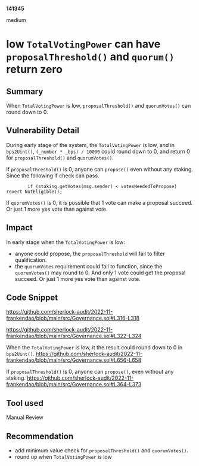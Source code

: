 __141345__

medium

# low `TotalVotingPower` can have `proposalThreshold()` and `quorum()` return zero

## Summary

When `TotalVotingPower` is low, `proposalThreshold()` and `quorumVotes()` can round down to 0.


## Vulnerability Detail

During early stage of the system, the `TotalVotingPower` is low, and in `bps2Uint()`, `(_number * _bps) / 10000` could round down to 0, and return 0 for `proposalThreshold()` and `quorumVotes()`.

If `proposalThreshold()` is 0, anyone can `propose()` even without any staking. Since the following if check can pass.

```solidity
        if (staking.getVotes(msg.sender) < votesNeededToPropose) revert NotEligible();
```


If `quorumVotes()` is 0, it is possible that 1 vote can make a proposal succeed. Or just 1 more yes vote than against vote.


## Impact

In early stage when the `TotalVotingPower` is low:
- anyone could propose, the `proposalThreshold` will fail to filter qualification.
- the `quorumVotes` requirement could fail to function, since the `quorumVotes()` may round to 0. And only 1 vote could get the proposal succeed. Or just 1 more yes vote than against vote.


## Code Snippet


https://github.com/sherlock-audit/2022-11-frankendao/blob/main/src/Governance.sol#L316-L318

https://github.com/sherlock-audit/2022-11-frankendao/blob/main/src/Governance.sol#L322-L324

When the `TotalVotingPower` is low, it the result could round down to 0 in `bps2Uint()`.
https://github.com/sherlock-audit/2022-11-frankendao/blob/main/src/Governance.sol#L656-L658

If `proposalThreshold()` is 0, anyone can `propose()`, even without any staking. 
https://github.com/sherlock-audit/2022-11-frankendao/blob/main/src/Governance.sol#L364-L373



## Tool used

Manual Review

## Recommendation

- add minimum value check for `proposalThreshold()` and `quorumVotes()`.
- round up when `TotalVotingPower` is low


